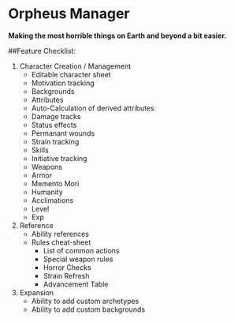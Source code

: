 # Orpheus Manager
**Making the most horrible things on Earth and beyond a bit easier.**

##Feature Checklist:
1. Character Creation / Management
    - Editable character sheet
    - Motivation tracking
    - Backgrounds
    - Attributes
    - Auto-Calculation of derived attributes
    - Damage tracks
    - Status effects
    - Permanant wounds
    - Strain tracking
    - Skills
    - Initiative tracking
    - Weapons
    - Armor
    - Memento Mori
    - Humanity
    - Acclimations
    - Level
    - Exp
2. Reference
    - Ability references
    - Rules cheat-sheet
        - List of common actions
        - Special weapon rules
        - Horror Checks
        - Strain Refresh
        - Advancement Table
3. Expansion
    - Ability to add custom archetypes
    - Ability to add custom backgrounds
